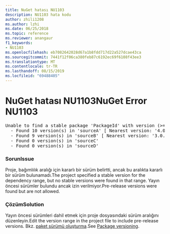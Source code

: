 ```yaml
---
title: NuGet hatası NU1103
description: NU1103 hata kodu
author: zhili1208
ms.author: lzhi
ms.date: 06/25/2018
ms.topic: reference
ms.reviewer: anangaur
f1_keywords:
- NU1103
ms.openlocfilehash: eb7082642028d67a1b8fdd717d22a527dcae43ca
ms.sourcegitcommit: 7441f12f06ca380feb87c6192ec69f6108f43ee3
ms.translationtype: MT
ms.contentlocale: tr-TR
ms.lasthandoff: 08/15/2019
ms.locfileid: "69488405"
---
```

# <a name="nuget-error-nu1103"></a><span data-ttu-id="fb8db-103">NuGet hatası NU1103</span><span class="sxs-lookup"><span data-stu-id="fb8db-103">NuGet Error NU1103</span></span>

<pre>Unable to find a stable package 'PackageId' with version (>= 3.0.0)<br/>  - Found 10 version(s) in 'sourceA' [ Nearest version: '4.0.0-rc-2129' ]<br/>  - Found 9 version(s) in 'sourceB' [ Nearest version: '3.0.0-beta-00032' ]<br/>  - Found 0 version(s) in 'sourceC'<br/>  - Found 0 version(s) in 'sourceD'</pre>

### <a name="issue"></a><span data-ttu-id="fb8db-104">Sorun</span><span class="sxs-lookup"><span data-stu-id="fb8db-104">Issue</span></span>
<span data-ttu-id="fb8db-105">Proje, bağımlılık aralığı için kararlı bir sürüm belirtti, ancak bu aralıkta kararlı bir sürüm bulunamadı.</span><span class="sxs-lookup"><span data-stu-id="fb8db-105">The project specified a stable version for the dependency range, but no stable versions were found in that range.</span></span> <span data-ttu-id="fb8db-106">Yayın öncesi sürümler bulundu ancak izin verilmiyor.</span><span class="sxs-lookup"><span data-stu-id="fb8db-106">Pre-release versions were found but are not allowed.</span></span>

### <a name="solution"></a><span data-ttu-id="fb8db-107">Çözüm</span><span class="sxs-lookup"><span data-stu-id="fb8db-107">Solution</span></span>
<span data-ttu-id="fb8db-108">Yayın öncesi sürümleri dahil etmek için proje dosyasındaki sürüm aralığını düzenleyin.</span><span class="sxs-lookup"><span data-stu-id="fb8db-108">Edit the version range in the project file to include pre-release versions.</span></span> <span data-ttu-id="fb8db-109">Bkz. [paket sürümü oluşturma](../../concepts/package-versioning.md).</span><span class="sxs-lookup"><span data-stu-id="fb8db-109">See [Package versioning](../../concepts/package-versioning.md).</span></span>